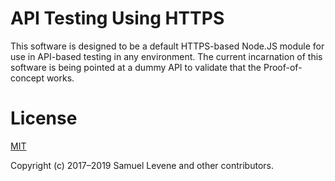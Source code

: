 # API Testing Using HTTPS

This software is designed to be a default HTTPS-based Node.JS module for use in API-based testing in any environment. 
The current incarnation of this software is being pointed at a dummy API to validate that the Proof-of-concept works.

# License
[MIT](https://github.com/Sam-Levene/api_test/blob/master/LICENCE)

Copyright (c) 2017–2019 Samuel Levene and other contributors.
